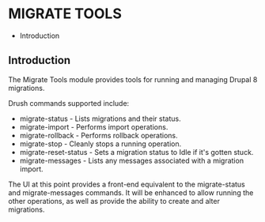 # MIGRATE TOOLS

 * Introduction 

## Introduction
 The Migrate Tools module provides tools for running and managing Drupal
8 migrations.

Drush commands supported include:

 -   migrate-status - Lists migrations and their status.
 -   migrate-import - Performs import operations.
 -   migrate-rollback - Performs rollback operations.
 -   migrate-stop - Cleanly stops a running operation.
 -   migrate-reset-status - Sets a migration status to Idle if it's
    gotten stuck.
 -   migrate-messages - Lists any messages associated with a migration
    import.

 The UI at this point provides a front-end equivalent to the
migrate-status and migrate-messages commands. It will be enhanced to
allow running the other operations, as well as provide the ability to
create and alter migrations.

